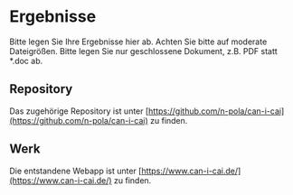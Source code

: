 # Ergebnisse

Bitte legen Sie Ihre Ergebnisse hier ab. Achten Sie bitte auf moderate Dateigrößen. Bitte legen Sie nur geschlossene Dokument, z.B. PDF statt *.doc ab.

## Repository

Das zugehörige Repository ist unter [https://github.com/n-pola/can-i-cai](https://github.com/n-pola/can-i-cai) zu finden.

## Werk

Die entstandene Webapp ist unter [https://www.can-i-cai.de/](https://www.can-i-cai.de/) zu finden.
